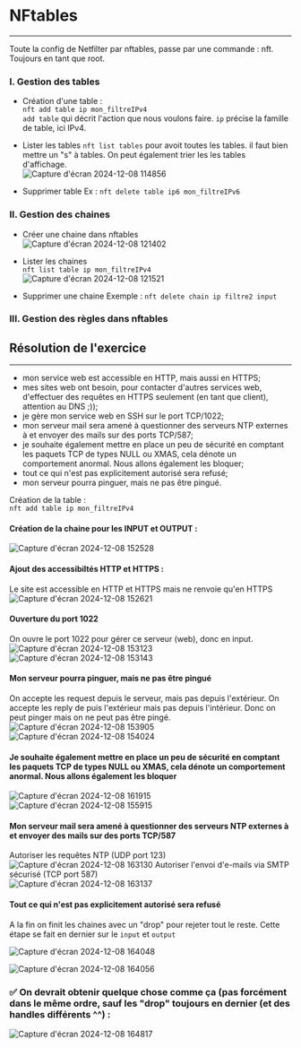 # NFtables
---
Toute la config de Netfilter par nftables, passe par une commande : nft. Toujours en tant que root.  

### I. Gestion des tables
* Création d'une table :  
`nft add table ip mon_filtreIPv4`  
`add table` qui décrit l'action que nous voulons faire. `ip` précise la famille de table, ici IPv4.

* Lister les tables
`nft list tables` pour avoit toutes les tables. il faut bien mettre un "s" à tables. On peut également trier les les tables d'affichage.  
![Capture d'écran 2024-12-08 114856](https://github.com/user-attachments/assets/52849a42-e4d3-4a27-a013-b06ab58ca30a)

* Supprimer table
Ex : `nft delete table ip6 mon_filtreIPv6`

### II. Gestion des chaines  
* Créer une chaine dans nftables  
![Capture d'écran 2024-12-08 121402](https://github.com/user-attachments/assets/53ffe043-42f6-4711-b985-10bb39aad4ff)

* Lister les chaines  
`nft list table ip mon_filtreIPv4`  
![Capture d'écran 2024-12-08 121521](https://github.com/user-attachments/assets/c78f36c7-4d9f-4fb0-aab2-9a2b434dd4ba)

* Supprimer une chaine
Exemple : `nft delete chain ip filtre2 input`  

### III. Gestion des règles dans nftables



## Résolution de l'exercice  
---

* mon service web est accessible en HTTP, mais aussi en HTTPS;
* mes sites web ont besoin, pour contacter d'autres services web, d'effectuer des requêtes en HTTPS seulement (en tant que client), attention au DNS ;));
* je gère mon service web en SSH sur le port TCP/1022;
* mon serveur mail sera amené à questionner des serveurs NTP externes à et envoyer des mails sur des ports TCP/587;
* je souhaite également mettre en place un peu de sécurité en comptant les paquets TCP de types NULL ou XMAS, cela dénote un comportement anormal. Nous allons également les bloquer;
* tout ce qui n'est pas explicitement autorisé sera refusé;
* mon serveur pourra pinguer, mais ne pas être pingué.

Création de la table :  
`nft add table ip mon_filtreIPv4`  

#### Création de la chaine pour les INPUT et OUTPUT :  

![Capture d'écran 2024-12-08 152528](https://github.com/user-attachments/assets/a74a95fd-c2b5-4f54-b1f7-27f638599b7c)

#### Ajout des accessibiltés HTTP et HTTPS :  
Le site est accessible en HTTP et HTTPS mais ne renvoie qu'en HTTPS  
![Capture d'écran 2024-12-08 152621](https://github.com/user-attachments/assets/8f0a1b2f-bfbb-4de0-8f7d-3d33df36ebf8)


#### Ouverture du port 1022  
On ouvre le port 1022 pour gérer ce serveur (web), donc en input.
![Capture d'écran 2024-12-08 153123](https://github.com/user-attachments/assets/389f814d-7d2b-464c-9f66-7425c1fac238)
![Capture d'écran 2024-12-08 153143](https://github.com/user-attachments/assets/34d83fe3-9aef-4285-9ab5-efed1b3887e6)

#### Mon serveur pourra pinguer, mais ne pas être pingué  
On accepte les request depuis le serveur, mais pas depuis l'extérieur. On accepte les reply de puis l'extérieur mais pas depuis l'intérieur. Donc on peut pinger mais on ne peut pas être pingé.
![Capture d'écran 2024-12-08 153905](https://github.com/user-attachments/assets/10e93920-e0a8-4730-a34e-4b34d76eff7b)
![Capture d'écran 2024-12-08 154024](https://github.com/user-attachments/assets/8eec3a30-ec84-41c7-98ce-91b37516274d)

#### Je souhaite également mettre en place un peu de sécurité en comptant les paquets TCP de types NULL ou XMAS, cela dénote un comportement anormal. Nous allons également les bloquer
![Capture d'écran 2024-12-08 161915](https://github.com/user-attachments/assets/e7b13f75-19c3-40de-823d-4896350f422f)
![Capture d'écran 2024-12-08 155915](https://github.com/user-attachments/assets/d33d065b-599d-47dc-86ae-426b5b8e5370)

#### Mon serveur mail sera amené à questionner des serveurs NTP externes à et envoyer des mails sur des ports TCP/587  
Autoriser les requêtes NTP (UDP port 123)  
![Capture d'écran 2024-12-08 163130](https://github.com/user-attachments/assets/fa7ea739-acb9-4dc9-b604-c2fc3fdb47d5)
Autoriser l'envoi d'e-mails via SMTP sécurisé (TCP port 587)  
![Capture d'écran 2024-12-08 163137](https://github.com/user-attachments/assets/18120edc-869a-414d-ae37-8b6c7e5ee26b)


#### Tout ce qui n'est pas explicitement autorisé sera refusé
A la fin on finit les chaines avec un "drop" pour rejeter tout le reste. Cette étape se fait en dernier sur le `input` et `output`  

![Capture d'écran 2024-12-08 164048](https://github.com/user-attachments/assets/2e35e567-794d-4ff8-970d-29bccd7b40e0)

![Capture d'écran 2024-12-08 164056](https://github.com/user-attachments/assets/41b3b32d-25dc-4bc9-ab7a-ae7142e2ae74)

 ### :white_check_mark: On devrait obtenir quelque chose comme ça (pas forcément dans le même ordre, sauf les "drop" toujours en dernier (et des handles différents ^^) :
![Capture d'écran 2024-12-08 164817](https://github.com/user-attachments/assets/99c38b70-2ea9-4d50-a05d-d7750bd1e0a4)
